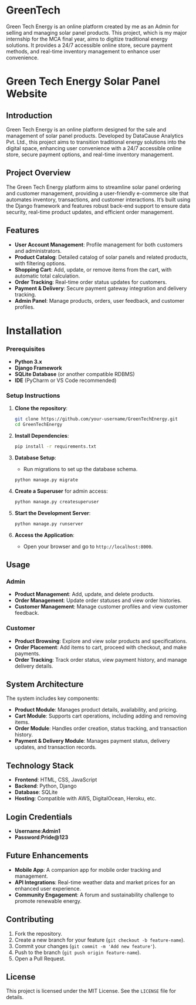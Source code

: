 # GreenTech
Green Tech Energy is an online platform created by me as an Admin for selling and managing solar panel products. This project, which is my major internship for the MCA final year, aims to digitize traditional energy solutions. It provides a 24/7 accessible online store, secure payment methods, and real-time inventory management to enhance user convenience.

# Green Tech Energy Solar Panel Website
## Introduction
Green Tech Energy is an online platform designed for the sale and management of solar panel products. Developed by DataCause Analytics Pvt. Ltd., this project aims to transition traditional energy solutions into the digital space, enhancing user convenience with a 24/7 accessible online store, secure payment options, and real-time inventory management.

## Project Overview

The Green Tech Energy platform aims to streamline solar panel ordering and customer management, providing a user-friendly e-commerce site that automates inventory, transactions, and customer interactions. It’s built using the Django framework and features robust back-end support to ensure data security, real-time product updates, and efficient order management.

## Features

- **User Account Management**: Profile management for both customers and administrators.
- **Product Catalog**: Detailed catalog of solar panels and related products, with filtering options.
- **Shopping Cart**: Add, update, or remove items from the cart, with automatic total calculation.
- **Order Tracking**: Real-time order status updates for customers.
- **Payment & Delivery**: Secure payment gateway integration and delivery tracking.
- **Admin Panel**: Manage products, orders, user feedback, and customer profiles.

# Installation

### Prerequisites

- **Python 3.x**
- **Django Framework**
- **SQLite Database** (or another compatible RDBMS)
- **IDE** (PyCharm or VS Code recommended)

### Setup Instructions

1. **Clone the repository**:
   ```bash
   git clone https://github.com/your-username/GreenTechEnergy.git
   cd GreenTechEnergy
   ```

2. **Install Dependencies**:
   ```bash
   pip install -r requirements.txt
   ```

3. **Database Setup**:
   - Run migrations to set up the database schema.
   ```bash
   python manage.py migrate
   ```

4. **Create a Superuser** for admin access:
   ```bash
   python manage.py createsuperuser
   ```

5. **Start the Development Server**:
   ```bash
   python manage.py runserver
   ```

6. **Access the Application**:
   - Open your browser and go to `http://localhost:8000`.

## Usage

### Admin

- **Product Management**: Add, update, and delete products.
- **Order Management**: Update order statuses and view order histories.
- **Customer Management**: Manage customer profiles and view customer feedback.

### Customer

- **Product Browsing**: Explore and view solar products and specifications.
- **Order Placement**: Add items to cart, proceed with checkout, and make payments.
- **Order Tracking**: Track order status, view payment history, and manage delivery details.

## System Architecture

The system includes key components:
- **Product Module**: Manages product details, availability, and pricing.
- **Cart Module**: Supports cart operations, including adding and removing items.
- **Order Module**: Handles order creation, status tracking, and transaction history.
- **Payment & Delivery Module**: Manages payment status, delivery updates, and transaction records.

## Technology Stack

- **Frontend**: HTML, CSS, JavaScript
- **Backend**: Python, Django
- **Database**: SQLite
- **Hosting**: Compatible with AWS, DigitalOcean, Heroku, etc.

## Login Credentials
- **Username**:**Admin1**
- **Password**:**Pride@123**
   
## Future Enhancements

- **Mobile App**: A companion app for mobile order tracking and management.
- **API Integrations**: Real-time weather data and market prices for an enhanced user experience.
- **Community Engagement**: A forum and sustainability challenge to promote renewable energy.

## Contributing

1. Fork the repository.
2. Create a new branch for your feature (`git checkout -b feature-name`).
3. Commit your changes (`git commit -m 'Add new feature'`).
4. Push to the branch (`git push origin feature-name`).
5. Open a Pull Request.

## License

This project is licensed under the MIT License. See the `LICENSE` file for details.
